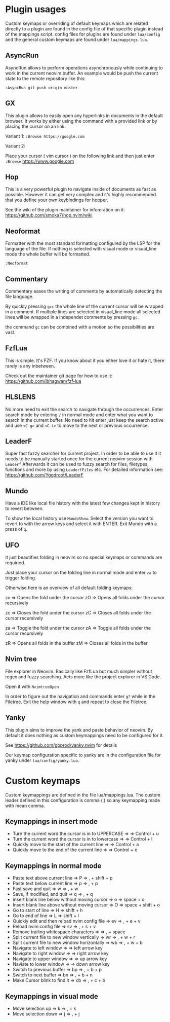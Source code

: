 # Plugin usages

Custom keymaps or overriding of default keymaps which are related directly to a plugin are found in the config file of that specific plugin instead of the mappings script.
config files for plugins are found under `lua/config` and the general custom keymaps are found under `lua/mappings.lua`.

## AsyncRun

AsyncRun allows to perform operations asynchronously while continuing to work in the current neovim buffer.
An example would be push the current state to the remote repository like this:

`:AsyncRun git push origin master`

## GX

This plugin allows to easily open any hyperlinks in documents in the default browser.
It works by either using the command with a provided link or by placing the cursor on an link.

Variant 1:
`:Browse https://google.com`

Variant 2:

Place your cursor ( vim cursor ) on the following link and then just enter `:Browse`
https://www.google.com

## Hop

This is a very powerful plugin to navigate inside of documents as fast as possible.
However it can get very complex and it's highly recommended that you define your own keybindings for hopper.

See the wiki of the plugin maintainer for infomration on it:
https://github.com/smoka7/hop.nvim/wiki

## Neoformat

Formatter with the most standard formatting configured by the LSP for the language of the file.
If nothing is selected with visual mode or visual_line mode the whole buffer will be formatted.

`:Neoformat`

## Commentary

Commentary eases the writing of comments by automatically detecting the file language.

By quickly pressing `gcc` the whole line of the current cursor will be wrapped in a comment.
If multiple lines are selected in visual_line mode all selected lines will be wrapped in a independet comments by pressing `gc`.

the command `gc` can be combined with a motion so the possibilities are vast.

## FzfLua

This is simple.
It's FZF. If you know about it you either love it or hate it, there rarely is any inbetween.

Check out the maintainer git page for how to use it:
https://github.com/ibhagwan/fzf-lua

## HLSLENS

No more need to exit the search to navigate through the occurrences.
Enter search mode by entering `/` in normal mode and enter what you want to search in the current buffer.
No need to hit enter just keep the search active and use `<C-g>` and `<C-t>` to move to the next or previous occurrence.

## LeaderF

Super fast fuzzy searcher for current project.
In order to be able to use it it needs to be manually started once for the current neovim session with `Leaderf`
Afterwards it can be used to fuzzy search for files, filetypes, functions and more by using `LeaderfFiles` etc.
For detailed information see: https://github.com/Yggdroot/LeaderF

## Mundo

Have a IDE like local file history with the latest few changes kept in history to revert between.

To show the local history use `MundoShow`.
Select the version you want to revert to with the arrow keys and select it with ENTER.
Exit Mundo with a press of `q`.

## UFO

It just beautifies folding in neovim so no special keymaps or commands are requiried.

Just place your cursor on the folding line in normal mode and enter `za` to trigger folding.

Otherwise here is an overview of all default folding keymaps:

zo => Opens the fold under the cursor
zO => Opens all folds under the cursor recursively

zc => Closes the fold under the cursor
zC => Closes all folds under the cursor recursively

za => Toggle the fold under the cursor
zA => Toggle all folds under the cursor recursively

zR => Opens all folds in the buffer
zM => Closes all folds in the buffer

## Nvim tree

File explorer in Neovim. Basically like FzfLua but much simpler without regex and fuzzy searching.
Acts more like the project explorer in VS Code.

Open it with `NvimtreeOpen`

In order to figure out the navigation and commands enter `g?` while in the Filetree.
Exit the help window with `q` and repeat to close the Filetree.

## Yanky

This plugin aims to improve the yank and paste behavior of neovim.
By default it does nothing as custom keymappings need to be configured for it.

See https://github.com/gbprod/yanky.nvim for details

Our keymap configuration specific to yanky are in the configuration file for yanky under
`lua/config/yanky.lua`.

# Custom keymaps

Custom keymappings are defined in the file lua/mappings.lua.
The custom leader defined in this configuration is comma (,) so any keymapping made with <leader> mean comma.

## Keymappings in insert mode

+ Turn the current word the cursor is in to UPPERCASE => <C-u> => Control + u
+ Turn the current word the cursor is in to lowercase => <C-l> => Control + l
+ Quickly move to the start of the current line => <C-a> => Control + a
+ Quickly move to the end of the current line => <C-e> => Control + e

## Keymappings in normal mode

+ Paste text above current line => <leader>P => , + shift + p
+ Paste text below current line => <leader>p => , + p
+ Fast save and quit => <leader>w => , + w
+ Save, if modified, and quit => <leader>q => , + q
+ insert blank line below without moving cursor => <space>o => space + o
+ Insert blank line above without moving cursor => <space>O => space + shift + o
+ Go to start of line => H => shift + h
+ Go to end of line => L => shift + l
+ Quickly edit and then reload nvim config file => <leader>ev => , + e + v
+ Reload nvim config file => <leader>sv => , + s + v
+ Remove trailing whitespace characters => <leader><space> => , + space
+ Split current file to new window vertically => <leader>wr => , + w + r
+ Split current file to new window horizontally => <leader>wb => , + w + b
+ Navigate to left window => <left> => left arrow key
+ Navigate to right window => <right> => right arrow key
+ Navigate to upper window => <up> => up arrow key
+ Naviate to lower window => <down> => down arrow key
+ Switch to previous buffer => <leader>bp => , + b + p
+ Switch to next buffer => <leader>bn => , + b + n
+ Make Cursor blink to find it => <leader>cb => , + c + b

## Keymappings in visual mode

+ Move selection up => <leader>k => , + k
+ Move selection down => <leader>j => , + j

